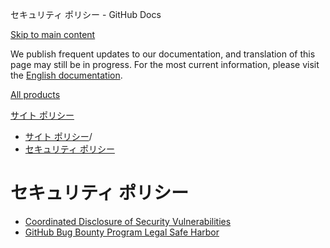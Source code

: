 セキュリティ ポリシー - GitHub Docs

[Skip to main content](#main-content)

We publish frequent updates to our documentation, and translation of this page may still be in progress. For the most current information, please visit the [English documentation](/en).

[All products](/ja)

[サイト ポリシー](/ja/site-policy)

* [サイト ポリシー](/ja/site-policy)/
* [セキュリティ ポリシー](/ja/site-policy/security-policies)

セキュリティ ポリシー
==========

* [Coordinated Disclosure of Security Vulnerabilities](/ja/site-policy/security-policies/coordinated-disclosure-of-security-vulnerabilities)
* [GitHub Bug Bounty Program Legal Safe Harbor](/ja/site-policy/security-policies/github-bug-bounty-program-legal-safe-harbor)
